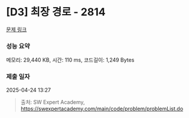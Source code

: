 # [D3] 최장 경로 - 2814 

[문제 링크](https://swexpertacademy.com/main/code/problem/problemDetail.do?contestProbId=AV7GOPPaAeMDFAXB) 

### 성능 요약

메모리: 29,440 KB, 시간: 110 ms, 코드길이: 1,249 Bytes

### 제출 일자

2025-04-24 13:27



> 출처: SW Expert Academy, https://swexpertacademy.com/main/code/problem/problemList.do